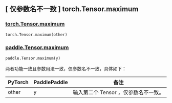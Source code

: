 ## [ 仅参数名不一致 ] torch.Tensor.maximum

### [torch.Tensor.maximum](https://pytorch.org/docs/stable/generated/torch.Tensor.maximum.html#torch.Tensor.maximum)

```python
torch.Tensor.maximum(other)
```

### [paddle.Tensor.maximum](https://www.paddlepaddle.org.cn/documentation/docs/zh/api/paddle/Tensor_cn.html#maximum-y-axis-1-name-none)

```python
paddle.Tensor.maximum(y)
```

两者功能一致且参数用法一致，仅参数名不一致，具体如下：

| PyTorch                          | PaddlePaddle                    | 备注                                 |
|----------------------------------|---------------------------------|------------------------------------|
|              other               |                 y          | 输⼊第二个 Tensor ，仅参数名不一致。              |
